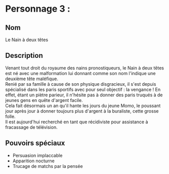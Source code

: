 # Personnage 3 :
## Nom

Le Nain à deux têtes
## Description 

Venant tout droit du royaume des nains pronostiqueurs, 
le Nain à deux têtes est né avec une malformation lui 
donnant comme son nom l'indique une deuxième tête maléfique.
<br>
Renié par sa famille à cause de son physique disgracieux, il 
s'est depuis spécialisé dans les paris sportifs avec pour seul 
objectif : la vengance ! En effet, étant un piètre parieur, 
il n'hésite pas à donner des paris truqués à de jeunes gens 
en quête d'argent facile. 
<br>
Cela fait désormais un an qu'il hante les jours du jeune Momo, 
le poussant jour après jour à donner toujours plus d'argent 
à la buraliste, cette grosse folle. 
<br>
Il est aujourd'hui recherché en tant que récidiviste pour assistance à fracassage de télévision. 

## Pouvoirs spéciaux
- Persuasion implaccable 
- Apparition nocturne
- Trucage de matchs par la pensée

